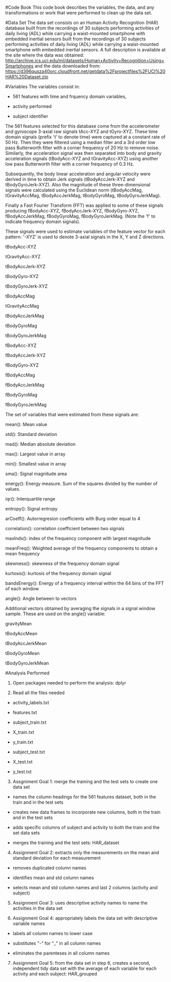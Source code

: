 #Code Book
This code book describes the variables, the data, and any transformations or work that were performed to clean up the data set.

#Data Set
The data set consists on an Human Activity Recognition (HAR) database built from the recordings of 30 subjects performing activities of daily living (ADL) while carrying a waist-mounted smartphone with embedded inertial sensors built from the recordings of 30 subjects performing activities of daily living (ADL) while carrying a waist-mounted smartphone with embedded inertial sensors.
A full description is available at the site where the data was obtained:
http://archive.ics.uci.edu/ml/datasets/Human+Activity+Recognition+Using+Smartphones
and the data downloaded from:
https://d396qusza40orc.cloudfront.net/getdata%2Fprojectfiles%2FUCI%20HAR%20Dataset.zip

#Variables
The variables consist in:

- 561 features with time and frquency domain variables,

- activity performed

- subject identifier

The 561 features selected for this database come from the accelerometer and gyroscope 3-axial raw signals tAcc-XYZ and tGyro-XYZ. These time domain signals (prefix 't' to denote time) were captured at a constant rate of 50 Hz. Then they were filtered using a median filter and a 3rd order low pass Butterworth filter with a corner frequency of 20 Hz to remove noise. Similarly, the acceleration signal was then separated into body and gravity acceleration signals (tBodyAcc-XYZ and tGravityAcc-XYZ) using another low pass Butterworth filter with a corner frequency of 0.3 Hz. 

Subsequently, the body linear acceleration and angular velocity were derived in time to obtain Jerk signals (tBodyAccJerk-XYZ and tBodyGyroJerk-XYZ). Also the magnitude of these three-dimensional signals were calculated using the Euclidean norm (tBodyAccMag, tGravityAccMag, tBodyAccJerkMag, tBodyGyroMag, tBodyGyroJerkMag). 

Finally a Fast Fourier Transform (FFT) was applied to some of these signals producing fBodyAcc-XYZ, fBodyAccJerk-XYZ, fBodyGyro-XYZ, fBodyAccJerkMag, fBodyGyroMag, fBodyGyroJerkMag. (Note the 'f' to indicate frequency domain signals). 

These signals were used to estimate variables of the feature vector for each pattern: '-XYZ' is used to denote 3-axial signals in the X, Y and Z directions.

tBodyAcc-XYZ

tGravityAcc-XYZ

tBodyAccJerk-XYZ

tBodyGyro-XYZ

tBodyGyroJerk-XYZ

tBodyAccMag

tGravityAccMag

tBodyAccJerkMag

tBodyGyroMag

tBodyGyroJerkMag

fBodyAcc-XYZ

fBodyAccJerk-XYZ

fBodyGyro-XYZ

fBodyAccMag

fBodyAccJerkMag

fBodyGyroMag

fBodyGyroJerkMag


The set of variables that were estimated from these signals are: 

mean(): Mean value

std(): Standard deviation

mad(): Median absolute deviation 

max(): Largest value in array

min(): Smallest value in array

sma(): Signal magnitude area

energy(): Energy measure. Sum of the squares divided by the number of values. 

iqr(): Interquartile range 

entropy(): Signal entropy

arCoeff(): Autorregresion coefficients with Burg order equal to 4

correlation(): correlation coefficient between two signals

maxInds(): index of the frequency component with largest magnitude

meanFreq(): Weighted average of the frequency components to obtain a mean frequency

skewness(): skewness of the frequency domain signal 

kurtosis(): kurtosis of the frequency domain signal 

bandsEnergy(): Energy of a frequency interval within the 64 bins of the FFT of each window

angle(): Angle between to vectors


Additional vectors obtained by averaging the signals in a signal window sample. These are used on the angle() variable:
    
gravityMean

tBodyAccMean

tBodyAccJerkMean

tBodyGyroMean

tBodyGyroJerkMean

#Analysis Performed
1. Open packages needed to perform the analysis: dplyr


2. Read all the files needed

- activity_labels.txt

- features.txt

- subject_train.txt

- X_train.txt

- y_train.txt

- subject_test.txt

- X_test.txt

- y_test.txt


3. Assgniment Goal 1: merge the training and the test sets to create one data set

- names the column headings for the 561 features dataset, both in the train and in the test sets

- creates new data frames to incorporate new columns, both in the train and in the test sets

- adds specific columns of subject and activity to both the train and the set data sets

- merges the training and the test sets: HAR_dataset


4. Assignment Goal 2: extracts only the measurements on the mean and standard deviation for each measurement

- removes duplicated column names

- identifies mean and std column names

- selects mean and std column names and last 2 columns (activity and subject)


5. Assignment Goal 3: uses descriptive activity names to name the activities in the data set


6. Assignment Goal 4: appropriately labels the data set with descriptive variable names

- labels all column names to lower case

- substitutes "-" for "_" in all column names

- eliminates the parenteses in all column names


7. Assignment Goal 5: from the data set in step 6, creates a second, independent tidy data set with the average of each variable for each activity and each subject: HAR_grouped
